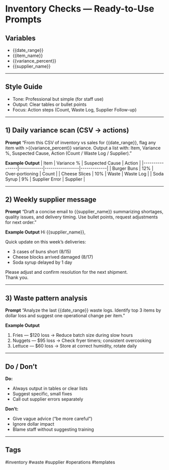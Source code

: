 # Inventory Checks — Ready-to-Use Prompts

## Variables
- {{date_range}}
- {{item_name}}
- {{variance_percent}}
- {{supplier_name}}

---

## Style Guide
- Tone: Professional but simple (for staff use)  
- Output: Clear tables or bullet points  
- Focus: Action steps (Count, Waste Log, Supplier Follow-up)  

---

## 1) Daily variance scan (CSV → actions)

**Prompt**
“From this CSV of inventory vs sales for {{date_range}}, flag any item with >{{variance_percent}} variance. Output a list with: Item, Variance %, Suspected Cause, Action (Count / Waste Log / Supplier).”

**Example Output**
| Item           | Variance % | Suspected Cause | Action      |
|----------------|------------|-----------------|-------------|
| Burger Buns    | 12%        | Over-portioning | Count       |
| Cheese Slices  | 10%        | Waste           | Waste Log   |
| Soda Syrup     | 9%         | Supplier Error  | Supplier    |

---

## 2) Weekly supplier message

**Prompt**
“Draft a concise email to {{supplier_name}} summarizing shortages, quality issues, and delivery timing. Use bullet points, request adjustments for next order.”

**Example Output**
Hi {{supplier_name}},  

Quick update on this week’s deliveries:  
- 3 cases of buns short (8/15)  
- Cheese blocks arrived damaged (8/17)  
- Soda syrup delayed by 1 day  

Please adjust and confirm resolution for the next shipment.  
Thank you.  

---

## 3) Waste pattern analysis

**Prompt**
“Analyze the last {{date_range}} waste logs. Identify top 3 items by dollar loss and suggest one operational change per item.”

**Example Output**
1. Fries — $120 loss → Reduce batch size during slow hours  
2. Nuggets — $95 loss → Check fryer timers; consistent overcooking  
3. Lettuce — $60 loss → Store at correct humidity, rotate daily  

---

## Do / Don’t
**Do:**  
- Always output in tables or clear lists  
- Suggest specific, small fixes  
- Call out supplier errors separately  

**Don’t:**  
- Give vague advice (“be more careful”)  
- Ignore dollar impact  
- Blame staff without suggesting training  

---

## Tags
#inventory #waste #supplier #operations #templates
